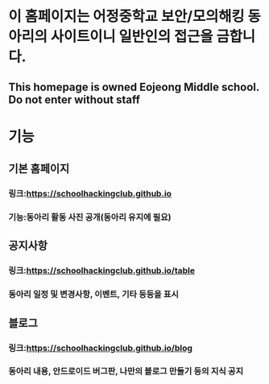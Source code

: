 이 홈페이지는 어정중학교 보안/모의해킹 동아리의 사이트이니 일반인의 접근을 금합니다.
===================================================================================
This homepage is owned Eojeong Middle school. Do not enter without staff
------------------------------------------------------------------------
# 기능
## 기본 홈페이지
### 링크:https://schoolhackingclub.github.io
### 기능:동아리 활동 사진 공개(동아리 유지에 필요)
## 공지사항
### 링크:https://schoolhackingclub.github.io/table
### 동아리 일정 및 변경사항, 이벤트, 기타 등등을 표시
## 블로그
### 링크:https://schoolhackingclub.github.io/blog
### 동아리 내용, 안드로이드 버그판, 나만의 블로그 만들기 등의 지식 공지
